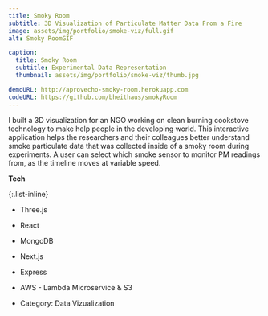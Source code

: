 ```yaml
---
title: Smoky Room
subtitle: 3D Visualization of Particulate Matter Data From a Fire
image: assets/img/portfolio/smoke-viz/full.gif
alt: Smoky RoomGIF

caption:
  title: Smoky Room
  subtitle: Experimental Data Representation
  thumbnail: assets/img/portfolio/smoke-viz/thumb.jpg

demoURL: http://aprovecho-smoky-room.herokuapp.com
codeURL: https://github.com/bheithaus/smokyRoom 
---
```


I built a 3D visualization for an NGO working on clean burning cookstove technology to make help people in the developing world.  This interactive application helps the researchers and their colleagues better understand smoke particulate data that was collected inside of a smoky room during experiments.
A user can select which smoke sensor to monitor PM readings from, as the timeline moves at variable speed.

**Tech**

{:.list-inline}
- Three.js
- React
- MongoDB
- Next.js
- Express
- AWS - Lambda Microservice & S3 

- Category: Data Vizualization

